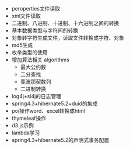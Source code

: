 * peroperties文件读取
* xml文件读取
* 二进制、八进制、十进制、十六进制之间的转换
* 基本数据类型与字符间的转换
* 对象转字符生成文件，读取文件转换成字符、对象
* md5生成
* 枚举类型的使用
* 增加算法相关 algorithms
    * 最大公约数
    * 二分查找
    * 斐波那契数列
    * 二进制转换
* log4j+sl4j的日志管理  
* spring4.3+hibernate5.2+duid的集成
* poi操作word、excel转换成html
* thymeleaf操作
* d3.js示例
* lambda学习
* spring4.3+hibernate5.2的声明式事务配置